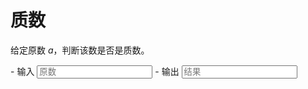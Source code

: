 # 质数

给定原数 $a$，判断该数是否是质数。

<div class="grid cards" id="tool" markdown>
- 输入
    <input class="md-input md-input--stretch" id="input-a" type="number" placeholder="原数">
- 输出
    <input class="md-input md-input--stretch" id="output" placeholder="结果" readonly>
</div>

<script>
window.onload = function() {
    register_tool($("#tool"), function(params) {
        a = BigInt(params.a.val());
        if(a <= 0) return "参数错误";
        if(a > 1e10) return "超出计算范围";
        if(is_prime(a)) return "是质数";
        return "不是质数";
    }, {a: $("#input-a")}, $("#output"));
}
</script>
